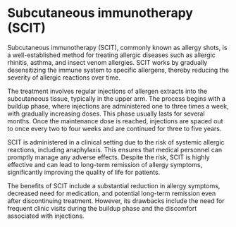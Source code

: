 <!--
source: gpt-40
abbr: SCIT
aka: allergy shots
siblings: intralymphatic-immunotherapy, sublingual-immunotherapy
tags: immunotherapies
-->

# Subcutaneous immunotherapy (SCIT)

Subcutaneous immunotherapy (SCIT), commonly known as allergy shots, is a well-established method for treating allergic diseases such as allergic rhinitis, asthma, and insect venom allergies. SCIT works by gradually desensitizing the immune system to specific allergens, thereby reducing the severity of allergic reactions over time.

The treatment involves regular injections of allergen extracts into the subcutaneous tissue, typically in the upper arm. The process begins with a buildup phase, where injections are administered one to three times a week, with gradually increasing doses. This phase usually lasts for several months. Once the maintenance dose is reached, injections are spaced out to once every two to four weeks and are continued for three to five years.

SCIT is administered in a clinical setting due to the risk of systemic allergic reactions, including anaphylaxis. This ensures that medical personnel can promptly manage any adverse effects. Despite the risk, SCIT is highly effective and can lead to long-term remission of allergy symptoms, significantly improving the quality of life for patients.

The benefits of SCIT include a substantial reduction in allergy symptoms, decreased need for medication, and potential long-term remission even after discontinuing treatment. However, its drawbacks include the need for frequent clinic visits during the buildup phase and the discomfort associated with injections.
